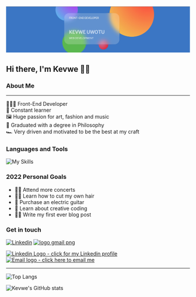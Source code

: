 ![Banner](kevwe-banner.jpg)

## Hi there, I'm Kevwe 👋🏾

### About Me
---

🧑🏾‍💻 Front-End Developer  
🧠 Constant learner  
🖼️ Huge passion for art, fashion and music  
📜 Graduated with a degree in Philosophy  
🏎️ Very driven and motivated to be the best at my craft


### Languages and Tools

![My Skills](https://skillicons.dev/icons?i=js,react,html,css,git,vscode,figma&theme=light)


### 2022 Personal Goals

- 🕺🏿 Attend more concerts
- 💇🏽 Learn how to cut my own hair
- 🎸 Purchase an electric guitar
- 🎨 Learn about creative coding
- ✍🏽 Write my first ever blog post


### Get in touch

[![Linkedin](https://i.stack.imgur.com/gVE0j.png)](https://www.linkedin.com/in/kevwe-uwotu/)
<a href="mailto:kevwe1996@gmail.com?subject=Let's%20work%20together!%20-%20Github" title="Gmail icon"><img src="https://www.freepnglogos.com/uploads/logo-gmail-png/logo-gmail-png-file-gmail-icon-svg-wikimedia-commons-0.png" width="20" alt="logo gmail png" /></a>


<a href="https://www.linkedin.com/in/kevwe-uwotu" target="_blank">
<img alt="Linkedin Logo - click for my Linkedin profile" width="48px" src="https://camo.githubusercontent.com/c8a9c5b414cd812ad6a97a46c29af67239ddaeae08c41724ff7d945fb4c047e5/68747470733a2f2f6564656e742e6769746875622e696f2f537570657254696e7949636f6e732f696d616765732f7376672f6c696e6b6564696e2e737667" />
<a/>
<a href="mailto:kevwe1996@gmail.com">
<img alt="Email logo - click here to email me" width="48px" src="https://camo.githubusercontent.com/a6d8a862aecb6411e963408e9b3c7666ab357cdfecc14a3a13645eb489688cc8/68747470733a2f2f6564656e742e6769746875622e696f2f537570657254696e7949636f6e732f696d616765732f7376672f676d61696c5f6f6c642e737667" />
<a/>
  
---

![Top Langs](https://github-readme-stats.vercel.app/api/top-langs/?username=kuwotu&layout=compact)

![Kevwe's GitHub stats](https://github-readme-stats.vercel.app/api?username=kuwotu&hide=stars,prs,contribs,issues)
